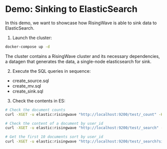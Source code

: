# Demo: Sinking to ElasticSearch

In this demo, we want to showcase how RisingWave is able to sink data to ElasticSearch.

1. Launch the cluster:

```sh
docker-compose up -d
```

The cluster contains a RisingWave cluster and its necessary dependencies, a datagen that generates the data, a single-node elasticsearch for sink.

2. Execute the SQL queries in sequence:

- create_source.sql
- create_mv.sql
- create_sink.sql

3. Check the contents in ES:

```sh
# Check the document counts
curl -XGET -u elastic:risingwave "http://localhost:9200/test/_count" -H 'Content-Type: application/json'

# Check the content of a document by user_id
curl -XGET -u elastic:risingwave "http://localhost:9200/test/_search" -H 'Content-Type: application/json' -d '{"query":{"term": {"user_id":2}}' | jq

# Get the first 10 documents sort by user_id
curl -XGET -u elastic:risingwave "http://localhost:9200/test/_search?size=10" -H 'Content-Type: application/json' -d'{"query":{"match_all":{}}, "sort": ["user_id"]}' | jq
```
